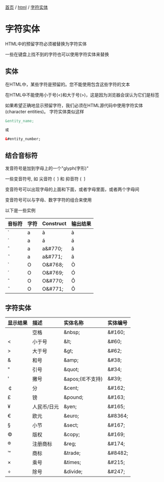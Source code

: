 [首页](/) / [html](/html/) / [字符实体](/html/character)

# 字符实体

HTML中的预留字符必须被替换为字符实体

一些在键盘上找不到的字符也可以使用字符实体来替换

## 实体

在HTML中，某些字符是预留的。您不能使用包含这些字符的文本

在HTML中不能使用小于号(<)和大于号(>)，这是因为浏览器会误认为它们是标签

如果希望正确地显示预留字符，我们必须在HTML源代码中使用字符实体(character entities)。 字符实体类似这样

```html
&entity_name;     

或

&#entity_number;
```

## 结合音标符

发音符号是加到字母上的一个"glyph(字形)"

一些变音符号, 如 尖音符 (  ̀) 和 抑音符 (  ́)

变音符号可以出现字母的上面和下面，或者字母里面，或者两个字母间

变音符号可以与字母、数字字符的组合来使用

以下是一些实例

|音标符|字符|Construct|输出结果|
|:---|:---|:---|:---|
| ̀|a|à|à|
| ́|a|á|á|
| ̂|a|a\&#770;|â|
| ̃|a|a\&#771;|ã|
| ̀|O|O\&#768;|Ò|
| ́|O|O\&#769;|Ó|
| ̂|O|O\&#770;|Ô|
| ̃|O|O\&#771;|Õ|


## 字符实体

|显示结果|描述|实体名称|实体编号|
|:---|:---|:---|:---|
| |空格|\&nbsp;|\&#160;|
|<|小于号|\&lt;|\&#60;|
|>|大于号|\&gt;|\&#62;|
|&|和号|\&amp;|\&#38;|
|"|引号|\&quot;|\&#34;|
|'|撇号|\&apos;(IE不支持)|\&#39;|
|￠|分|\&cent;|\&#162;|
|£|镑|\&pound;|\&#163;|
|¥|人民币/日元|\&yen;|\&#165;|
|€|欧元|\&euro;|\&#8364;|
|§|小节|\&sect;|\&#167;|
|©|版权|\&copy;|\&#169;|
|®|注册商标|\&reg;|\&#174;|
|™|商标|\&trade;|\&#8482;|
|×|乘号|\&times;|\&#215;|
|÷|除号|\&divide;|\&#247;|
